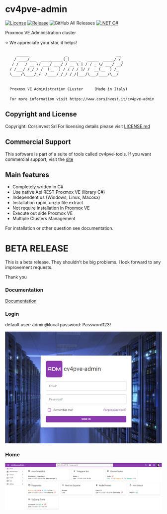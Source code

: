 # cv4pve-admin

[![License](https://img.shields.io/github/license/Corsinvest/cv4pve-admin.svg)](LICENSE.md) [![Release](https://img.shields.io/github/release/Corsinvest/cv4pve-admin.svg)](https://github.com/Corsinvest/cv4pve-admin/releases/latest) ![GitHub All Releases](https://img.shields.io/github/downloads/Corsinvest/cv4pve-admin/total.svg)
[![.NET C#](https://img.shields.io/badge/.NET-C%23-blue)](https://docs.microsoft.com/en-us/dotnet/csharp/)

Proxmox VE Administration cluster

:star:  We appreciate your star, it helps!

```text
     ______                _                      __
    / ____/___  __________(_)___ _   _____  _____/ /_
   / /   / __ \/ ___/ ___/ / __ \ | / / _ \/ ___/ __/
  / /___/ /_/ / /  (__  ) / / / / |/ /  __(__  ) /_
  \____/\____/_/  /____/_/_/ /_/|___/\___/____/\__/


  Proxmox VE Administration CLuster     (Made in Italy)

  For more information visit https://www.corsinvest.it/cv4pve-admin
```

## Copyright and License

Copyright: Corsinvest Srl
For licensing details please visit [LICENSE.md](LICENSE.md)

## Commercial Support

This software is part of a suite of tools called cv4pve-tools. If you want commercial support, visit the [site](https://www.corsinvest.it/cv4pve-admin)

## Main features

* Completely written in C#
* Use native Api REST Proxmox VE (library C#)
* Independent os (Windows, Linux, Macosx)
* Installation rapid, unzip file extract
* Not require installation in Proxmox VE
* Execute out side Proxmox VE
* Multiple Clusters Management

For installation or other question see documentation.

# BETA RELEASE

This is a beta release. They shouldn't be big problems. I look forward to any improvement requests.

Thank you

### Documentation

[Documentation](./src/Corsinvest.ProxmoxVE.Admin/wwwroot/doc/index.html)

### Login

default user: admin@local  password: Password123!

![0](/src/Corsinvest.ProxmoxVE.Admin/wwwroot/doc/images/screenshot/login.png)

### Home

![0](/src/Corsinvest.ProxmoxVE.Admin/wwwroot/doc/images/screenshot/summary.png)